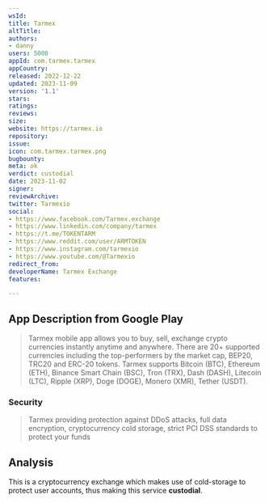 ```yaml
---
wsId: 
title: Tarmex
altTitle: 
authors:
- danny
users: 5000
appId: com.tarmex.tarmex
appCountry: 
released: 2022-12-22
updated: 2023-11-09
version: '1.1'
stars: 
ratings: 
reviews: 
size: 
website: https://tarmex.io
repository: 
issue: 
icon: com.tarmex.tarmex.png
bugbounty: 
meta: ok
verdict: custodial
date: 2023-11-02
signer: 
reviewArchive: 
twitter: Tarmexio
social:
- https://www.facebook.com/Tarmex.exchange
- https://www.linkedin.com/company/tarmex
- https://t.me/TOKENTARM
- https://www.reddit.com/user/ARMTOKEN
- https://www.instagram.com/tarmexio
- https://www.youtube.com/@Tarmexio
redirect_from: 
developerName: Tarmex Exchange
features: 

---
```


## App Description from Google Play

> Tarmex mobile app allows you to buy, sell, exchange crypto currencies instantly anytime and anywhere. There are 20+ supported currencies including the top-performers by the market cap, BEP20, TRC20 and ERC-20 tokens. Tarmex supports Bitcoin (BTC), Ethereum (ETH), Binance Smart Chain (BSC), Tron (TRX), Dash (DASH), Litecoin (LTC), Ripple (XRP), Doge (DOGE), Monero (XMR), Tether (USDT).

### Security

> Tarmex providing protection against DDoS attacks, full data encryption, cryptocurrency cold storage, strict PCI DSS standards to protect your funds

## Analysis 

This is a cryptocurrency exchange which makes use of cold-storage to protect user accounts, thus making this service **custodial**. 
